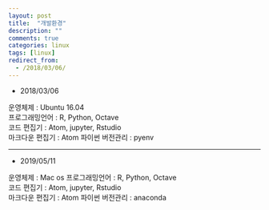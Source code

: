 ```yaml
---
layout: post
title:  "개발환경"
description: ""
comments: true
categories: linux
tags: [linux]
redirect_from:
  - /2018/03/06/
---
```


- 2018/03/06

운영체제 : Ubuntu 16.04  
프로그래밍언어 : R, Python, Octave  
코드 편집기 : Atom, jupyter, Rstudio  
마크다운 편집기 : Atom
파이썬 버전관리 : pyenv  

___

- 2019/05/11

운영체제 : Mac os
프로그래밍언어 : R, Python, Octave  
코드 편집기 : Atom, jupyter, Rstudio  
마크다운 편집기 : Atom
파이썬 버전관리 : anaconda
